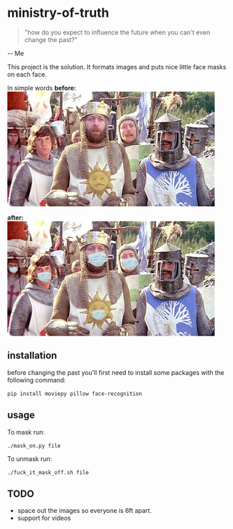 # ministry-of-truth

> "how do you expect to influence the future when you can't even change the past?"

-- Me

This project is the solution. It formats images and puts nice little face masks on each face.

In simple words
**before:**
![before](holly_grail_unsafe.jpg)

**after:**
![after](holly_grail_safe.png)

## installation 

before changing the past you'll first need to install some packages with the following command:
```
pip install moviepy pillow face-recognition
```

## usage

To mask run:
```
./mask_on.py file
```

To unmask run:
```
./fuck_it_mask_off.sh file
```

## TODO

- space out the images so everyone is 6ft apart.
- support for videos
